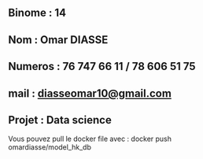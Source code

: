 ## Binome  : 14 
## Nom     : Omar DIASSE
## Numeros : 76 747 66 11 / 78 606 51 75
## mail    : diasseomar10@gmail.com
## Projet  : Data science

Vous pouvez pull le docker file avec : docker push omardiasse/model_hk_db
